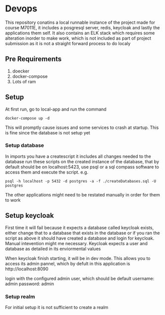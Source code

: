 # Devops
This repository conatins a local runnable instance of the project made for course M7011E, it includes a posgresql server, redis, keycloak and lastly the applications them self.
It also contains an ELK stack which requires some alteration inorder to make work, which is not included as part of project submission as it is not a straight forward process to do localy

## Pre Requirements
1. doecker
2. docker-compose
3. Lots of ram

## Setup
At first run, go to local-app and run the command
```
docker-compose up -d
```
This will promptly cause issues and some services to crash at startup. This is fine since the database is not setup yet

### Setup database
In imports you have a createscript
it includes all changes needed to the database
run these scripts on the created instance of the database, that by default should be
on localhost:5423, use psql or a sql compass software to access them and execute the script.
e.g.
```
psql -h localhost -p 5432 -d postgres -a -f ./createDatabases.sql -U postgres
```
The other applications might need to be restated manually in order for them to work

## Setup keycloak
First time it will fail because it expects a database called keycloak exists, either change that to a database that exists in the database or if you ran the script as above it should have created a database and login for keycloak.
Manual intevention might me necessary. Keycloak expects a user and database as detailed in its enviormental values

When keycloak finish starting, it will be in dev mode. This allows you to access its admin pannel, which by defult in this application is http://localhost:8090

login with the configured admin user, which should be default 
username: admin
password: admin

### Setup realm
For initial setup it is not sufficient to create a realm



